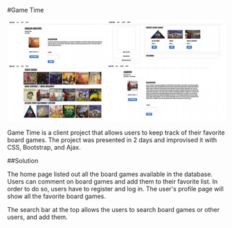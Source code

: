 #Game Time

![Alt text](./layout.jpeg?raw=true)

Game Time is a client project that allows users to keep track of their favorite board games. The project was presented in 2 days and improvised it with CSS, Bootstrap, and Ajax.

##Solution

The home page listed out all the board games available in the database. Users can comment on board games and add them to their favorite list. In order to do so, users have to register and log in. The user's profile page will show all the favorite board games.

The search bar at the top allows the users to search board games or other users, and add them.
